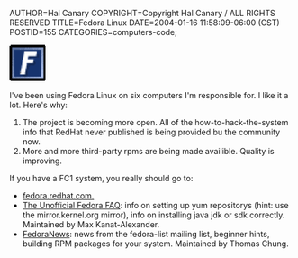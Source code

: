 AUTHOR=Hal Canary
COPYRIGHT=Copyright Hal Canary / ALL RIGHTS RESERVED
TITLE=Fedora Linux
DATE=2004-01-16 11:58:09-06:00 (CST)
POSTID=155
CATEGORIES=computers-code;

![[F]](/images/fedora.gif)

I've been using Fedora Linux on six computers I'm responsible for. I like it a lot. Here's why:

1.  The project is becoming more open. All of the how-to-hack-the-system info that RedHat never published is being provided bu the community now.
2.  More and more third-party rpms are being made availible. Quality is improving.

If you have a FC1 system, you really should go to:

*   [fedora.redhat.com.](http://fedora.redhat.com/)
*   [The Unofficial Fedora FAQ](http://fedora.artoo.net/faq/): info on setting up yum repositorys (hint: use the mirror.kernel.org mirror), info on installing java jdk or sdk correctly. Maintained by Max Kanat-Alexander.
*   [FedoraNews](http://fedoranews.org/): news from the fedora-list mailing list, beginner hints, building RPM packages for your system. Maintained by Thomas Chung.
